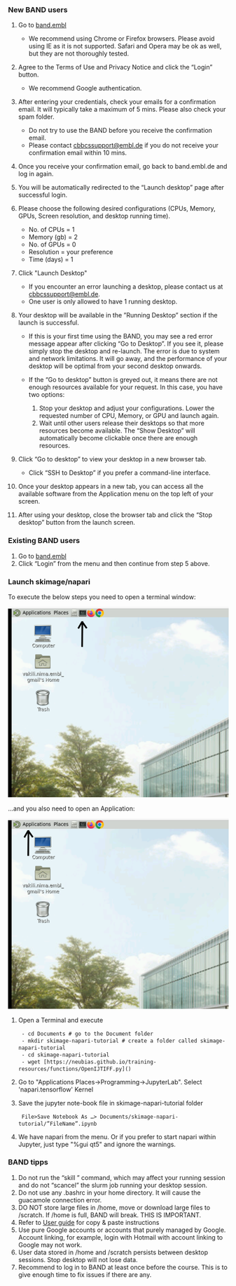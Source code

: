 
### New BAND users

1. Go to [band.embl ](https://band.embl.de/#/eosc-landingpage)
    - We recommend using Chrome or Firefox browsers. Please avoid using IE as it is not supported. Safari and Opera may be ok as well, but they are not thoroughly tested.

2. Agree to the Terms of Use and Privacy Notice and click the “Login” button.
    - We recommend Google authentication.

3. After entering your credentials, check your emails for a confirmation email. It will typically take a maximum of 5 mins. Please also check your spam folder.
    - Do not try to use the BAND before you receive the confirmation email.
    - Please contact <cbbcssupport@embl.de> if you do not receive your confirmation email within 10 mins. 

4. Once you receive your confirmation email, go back to band.embl.de and log in again.

5. You will be automatically redirected to the “Launch desktop” page after successful login.

6. Please choose the following desired configurations (CPUs, Memory, GPUs, Screen resolution, and desktop running time).
    - No. of CPUs = 1
    - Memory (gb) = 2
    - No. of GPUs = 0
    - Resolution = your preference
    - Time (days) = 1

7. Click "Launch Desktop"

    - If you encounter an error launching a desktop, please contact us at <cbbcssupport@embl.de>.
    - One user is only allowed to have 1 running desktop.

8. Your desktop will be available in the ”Running Desktop” section if the launch is successful.
    - If this is your first time using the BAND, you may see a red error message appear after clicking “Go to Desktop”. If you see it, please simply stop the desktop and re-launch. The error is due to system and network limitations. It will go away, and the performance of your desktop will be optimal from your second desktop onwards.

    - If the “Go to desktop” button is greyed out, it means there are not enough resources available for your request. In this case, you have two options:
        1) Stop your desktop and adjust your configurations. Lower the requested number of  CPU, Memory, or GPU and launch again.
        2) Wait until other users release their desktops so that more resources become available. The “Show Desktop” will automatically become clickable once there are enough resources.

9. Click “Go to desktop” to view your desktop in a new browser tab.
    - Click “SSH to Desktop” if you prefer a command-line interface.

10. Once your desktop appears in a new tab, you can access all the available software from the Application menu on the top left of your screen.

11. After using your desktop, close the browser tab and click the “Stop desktop” button from the launch screen. 

### Existing BAND users

1. Go to [band.embl ](https://band.embl.de/#/eosc-landingpage)
2. Click “Login” from the menu and then continue from step 5 above.

### Launch skimage/napari

To execute the below steps you need to open a terminal window:

![terminal](https://github.com/NEUBIAS/training-resources/raw/master/figures/BAND_Terminal.png)

...and you also need to open an Application:

![applications](https://github.com/NEUBIAS/training-resources/raw/master/figures/BAND_Applications.png)


1. Open a Terminal and execute

        - cd Documents # go to the Document folder
        - mkdir skimage-napari-tutorial # create a folder called skimage-napari-tutorial
        - cd skimage-napari-tutorial
        - wget [https://neubias.github.io/training-resources/functions/OpenIJTIFF.py]()

2. Go to "Applications Places->Programming->JupyterLab". Select 'napari.tensorflow' Kernel

3. Save the jupyter note-book file in skimage-napari-tutorial folder

        File>Save Notebook As …> Documents/skimage-napari-tutorial/”FileName”.ipynb

4. We have napari from the menu. Or if you prefer to start napari within Jupyter, just type  "%gui qt5" and ignore the warnings.

### BAND tipps

1. Do not run the “skill ” command, which may affect your running session and do not “scancel” the slurm job running your desktop session.
2. Do not use any .bashrc in your home directory. It will cause the guacamole connection error.
3. DO NOT store large files in /home, move or download large files to  /scratch. If /home is full, BAND will break. THIS IS IMPORTANT.
4. Refer to [User guide](https://docs.google.com/document/d/1TZBUsNIciGMH_g4aFj2Lu_upISxh5TV9FBMrvNDWmc8/edit) for copy & paste instructions
5. Use pure Google accounts or accounts that purely managed by Google. Account linking, for example, login with Hotmail with account linking to Google may not work.
6. User data stored in /home and /scratch persists between desktop sessions. Stop desktop will not lose data.
7. Recommend to log in to BAND at least once before the course. This is to give enough time to fix issues if there are any.
